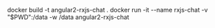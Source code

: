 
docker build -t angular2-rxjs-chat .
docker run -it --name rxjs-chat -v "$PWD":/data -w /data angular2-rxjs-chat

